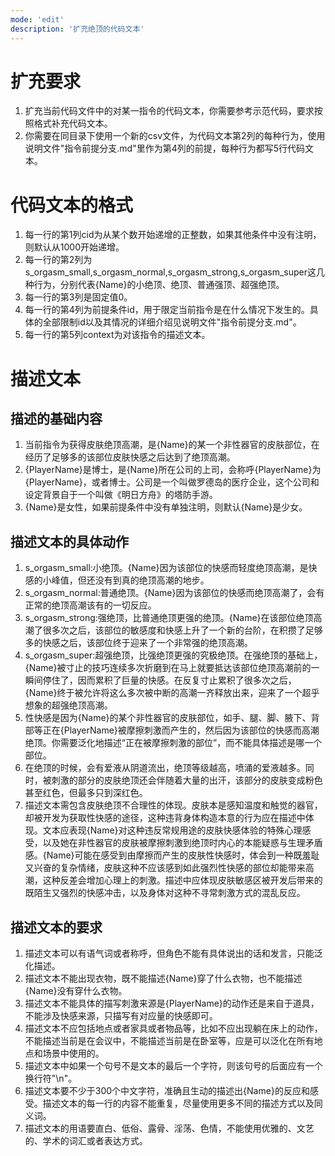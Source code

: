 ```yaml
---
mode: 'edit'
description: '扩充绝顶的代码文本'
---
```

# 扩充要求
1. 扩充当前代码文件中的对某一指令的代码文本，你需要参考示范代码，要求按照格式补充代码文本。
2. 你需要在同目录下使用一个新的csv文件，为代码文本第2列的每种行为，使用说明文件"指令前提分支.md"里作为第4列的前提，每种行为都写5行代码文本。
# 代码文本的格式
1. 每一行的第1列cid为从某个数开始递增的正整数，如果其他条件中没有注明，则默认从1000开始递增。
2. 每一行的第2列为s_orgasm_small,s_orgasm_normal,s_orgasm_strong,s_orgasm_super这几种行为，分别代表{Name}的小绝顶、绝顶、普通强顶、超强绝顶。
3. 每一行的第3列是固定值0。
4. 每一行的第4列为前提条件id，用于限定当前指令是在什么情况下发生的。具体的全部限制id以及其情况的详细介绍见说明文件"指令前提分支.md"。
5. 每一行的第5列context为对该指令的描述文本。
# 描述文本
## 描述的基础内容
1. 当前指令为获得皮肤绝顶高潮，是{Name}的某一个非性器官的皮肤部位，在经历了足够多的该部位皮肤快感之后达到了绝顶高潮。
2. {PlayerName}是博士，是{Name}所在公司的上司，会称呼{PlayerName}为{PlayerName}，或者博士。公司是一个叫做罗德岛的医疗企业，这个公司和设定背景自于一个叫做《明日方舟》的塔防手游。
3. {Name}是女性，如果前提条件中没有单独注明，则默认{Name}是少女。
## 描述文本的具体动作
1. s_orgasm_small:小绝顶。{Name}因为该部位的快感而轻度绝顶高潮，是快感的小峰值，但还没有到真的绝顶高潮的地步。
2. s_orgasm_normal:普通绝顶。{Name}因为该部位的快感而绝顶高潮了，会有正常的绝顶高潮该有的一切反应。
3. s_orgasm_strong:强绝顶，比普通绝顶更强的绝顶。{Name}在该部位绝顶高潮了很多次之后，该部位的敏感度和快感上升了一个新的台阶，在积攒了足够多的快感之后，该部位终于迎来了一个非常强的绝顶高潮。
4. s_orgasm_super:超强绝顶，比强绝顶更强的究极绝顶。在强绝顶的基础上，{Name}被寸止的技巧连续多次折磨到在马上就要抵达该部位绝顶高潮前的一瞬间停住了，因而累积了巨量的快感。在反复寸止累积了很多次之后，{Name}终于被允许将这么多次被中断的高潮一齐释放出来，迎来了一个超乎想象的超强绝顶高潮。
5. 性快感是因为{Name}的某个非性器官的皮肤部位，如手、腿、脚、腋下、背部等正在{PlayerName}被摩擦刺激而产生的，然后因为该部位的快感而高潮绝顶。你需要泛化地描述“正在被摩擦刺激的部位”，而不能具体描述是哪一个部位。
6. 在绝顶的时候，会有爱液从阴道流出，绝顶等级越高，喷涌的爱液越多。同时，被刺激的部分的皮肤绝顶还会伴随着大量的出汗，该部分的皮肤变成粉色甚至红色，但最多只到深红色。
7. 描述文本需包含皮肤绝顶不合理性的体现。皮肤本是感知温度和触觉的器官，却被开发为获取性快感的途径，这种违背身体构造本意的行为应在描述中体现。文本应表现{Name}对这种违反常规用途的皮肤快感体验的特殊心理感受，以及她在非性器官的皮肤被摩擦刺激到绝顶时内心的本能疑惑与生理矛盾感。{Name}可能在感受到由摩擦而产生的皮肤性快感时，体会到一种既羞耻又兴奋的复杂情绪，皮肤这种不应该感到如此强烈性快感的部位却能带来高潮，这种反差会增加心理上的刺激。描述中应体现皮肤敏感区被开发后带来的既陌生又强烈的快感冲击，以及身体对这种不寻常刺激方式的混乱反应。
## 描述文本的要求
1. 描述文本可以有语气词或者称呼，但角色不能有具体说出的话和发言，只能泛化描述。
2. 描述文本不能出现衣物，既不能描述{Name}穿了什么衣物，也不能描述{Name}没有穿什么衣物。
3. 描述文本不能具体的描写刺激来源是{PlayerName}的动作还是来自于道具，不能涉及快感来源，只描写有对应量的快感即可。
4. 描述文本不应包括地点或者家具或者物品等，比如不应出现躺在床上的动作，不能描述当前是在会议中，不能描述当前是在卧室等，应是可以泛化在所有地点和场景中使用的。
5. 描述文本中如果一个句号不是文本的最后一个字符，则该句号的后面应有一个换行符"\n"。
6. 描述文本要不少于300个中文字符，准确且生动的描述出{Name}的反应和感受。描述文本的每一行的内容不能重复，尽量使用更多不同的描述方式以及同义词。
7. 描述文本的用语要直白、低俗、露骨、淫荡、色情，不能使用优雅的、文艺的、学术的词汇或者表达方式。